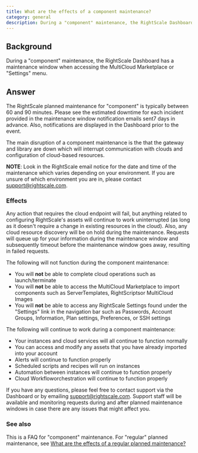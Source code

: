 ```yaml
---
title: What are the effects of a component maintenance?
category: general
description: During a "component" maintenance, the RightScale Dashboard has a maintenance window when accessing the MultiCloud Marketplace or "Settings" menu.
---
```


## Background

During a "component" maintenance, the RightScale Dashboard has a maintenance window when accessing the MultiCloud Marketplace or "Settings" menu.

## Answer

The RightScale planned maintenance for "component" is typically between 60 and 90 minutes. Please see the estimated downtime for each incident provided in the maintenance window notification emails sent7 days in advance. Also, notifications are displayed in the Dashboard prior to the event.

The main disruption of a component maintenance is the that the gateway and library are down which will interrupt communication with clouds and configuration of cloud-based resources.

**NOTE**: Look in the RightScale email notice for the date and time of the maintenance which varies depending on your environment. If you are unsure of which environment you are in, please contact [support@rightscale.com](mailto:support@rightscale.com).

### Effects

Any action that requires the cloud endpoint will fail, but anything related to configuring RightScale's assets will continue to work uninterrupted (as long as it doesn't require a change in existing resources in the cloud). Also, any cloud resource discovery will be on hold during the maintenance. Requests will queue up for your information during the maintenance window and subsequently timeout before the maintenance window goes away, resulting in failed requests.

The following will not function during the component maintenance:

* You will **not** be able to complete cloud operations such as launch/terminate
* You will **not** be able to access the MultiCloud Marketplace to import components such as ServerTemplates, RightScriptsor MultiCloud Images
* You will **not** be able to access any RightScale Settings found under the "Settings" link in the navigation bar such as Passwords, Account Groups, Information, Plan settings, Preferences, or SSH settings

The following will continue to work during a component maintenance:

* Your instances and cloud services will all continue to function normally
* You can access and modify any assets that you have already imported into your account
* Alerts will continue to function properly
* Scheduled scripts and recipes will run on instances
* Automation between instances will continue to function properly
* Cloud Workfloworchestration will continue to function properly

If you have any questions, please feel free to contact support via the Dashboard or by emailing [support@rightscale.com](mailto:support@rightscale.com). Support staff will be available and monitoring requests during and after planned maintenance windows in case there are any issues that might affect you.

### See also

This is a FAQ for "component" maintenance. For "regular" planned maintenance, see [What are the effects of a regular planned maintenance?](http://support.rightscale.com/06-FAQs/FAQ_0104_-_What_are_the_effects_of_RightScale_Planned_Maintenance%3F/index.html)
